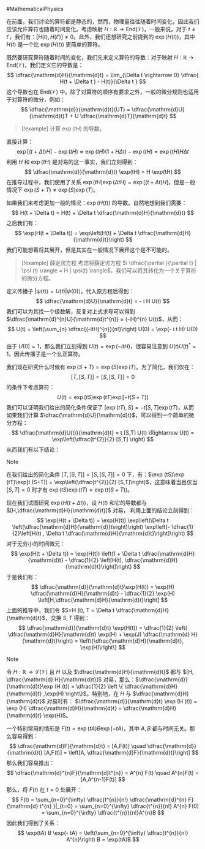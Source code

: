 #MathematicalPhysics 

在前面，我们讨论的算符都是静态的，然而，物理量往往随着时间变化，因此我们应该允许算符也随着时间变化。考虑映射 $H: \mathbb{R} \rightarrow  \text{End}(\mathcal{V})$，一般来说，对于 $t \not = t'$，我们有：$[H (t) , H (t')] \not = 0$。此外，我们还想研究之前提到的 $\exp(H(t))$，其中 $H(t)$ 是一个比 $\exp(H(t))$ 更简单的算符。

既然要研究算符随着时间的变化，我们先来定义算符的导数：对于映射 $H: \mathbb{R} \rightarrow \text{End}(\mathcal{V})$，我们定义它的导数是：
$$
\dfrac{\mathrm{d}H}{\mathrm{d}t} = \lim_{\Delta t \rightarrow 0} \dfrac{ H(t + \Delta t ) - H(t)}{\Delta t }
$$
这个导数也在 $\text{End}(\mathcal{V})$ 中。除了对算符的顺序有要求之外，一般的微分规则也适用于对算符的微分，例如：
$$
\dfrac{\mathrm{d}}{\mathrm{d}t}(UT) = \dfrac{\mathrm{d}U}{\mathrm{d}t}T + U \dfrac{\mathrm{d}T}{\mathrm{d}t}
$$

>[!example]
>计算 $\exp(tH)$ 的导数。

直接计算：
$$
\exp[(t + \Delta t )H] - \exp(tH)  \approx \exp(tH)(1 + H \Delta t) - \exp(t H)  = \exp(t H) H \Delta t
$$
利用 $H$ 和 $\exp(tH)$ 是对易的这一事实，我们立刻得到：
$$
\dfrac{\mathrm{d}}{\mathrm{d}t} \exp(tH) = H \exp(tH)
$$
在推导过程中，我们使用了关系 $\exp (tH) \exp (\Delta tH) = \exp[(t + \Delta t ) H]$，但是一般情况下 $\exp (S+T) \not = \exp (S) \exp(T)$。

如果我们来考虑更加一般的情况：$\exp(H(t))$ 的导数。自然地想到我们需要：
$$
H(t + \Delta t) = H(t) + \Delta t  \dfrac{\mathrm{d}H}{\mathrm{d}t}
$$
之后我们有：
$$
\exp(H(t + \Delta t)) = \exp\left(H(t) + \Delta t  \dfrac{\mathrm{d}H}{\mathrm{d}t}\right)
$$
我们可能想着将其展开，但是其实在一般情况下展开这个是不可能的。

>[!example] 薛定谔方程
>考虑将薛定谔方程 $i \dfrac{\partial }{\partial t} | \psi (t) \rangle = H | \psi(t) \rangle$，我们可以将其转化为一个关于算符的微分方程。

定义传播子 $| \psi (t) \rangle = U (t) | \psi(0) \rangle$，代入原方程后得到：
$$
\dfrac{\mathrm{d}U}{\mathrm{d}t}  = - i H U(t)
$$
我们可以为其找一个级数解，反复对上式求导可以得到 $\dfrac{\mathrm{d}^{n}U}{\mathrm{d}t^{n}} = (-iH)^{n} U(t)$，从而：
$$
U(t) = \left(\sum_{n} \dfrac{(-itH)^{n}}{n!}\right) U(0) = \exp(- i t H) U(0)
$$
由于 $U(0)=1$，那么我们立刻得到 $U (t) = \exp(- i t H)$，很容易注意到 $U (t) U (t)^{\dagger} = 1$，因此传播子是一个幺正算符。

我们现在研究什么时候有 $\exp (S+T) = \exp (S) \exp(T)$。为了简化，我们仅在：
$$
[T,[S,T]] = [S,[S,T]] = 0
$$
的条件下考虑算符：
$$
U(t) = \exp(tS) \exp(tT) \exp[-t(S+T)]
$$
我们可以证明我们给出的简化条件保证了 $[\exp (tT), S] = - t [S, T] \exp(tT)$，从而如果我们计算 $\dfrac{\mathrm{d}U}{\mathrm{d}t}$，可以得到一个简单的微分方程：
$$
\dfrac{\mathrm{d}U(t)}{\mathrm{d}t} = t [S,T] U(t) \Rightarrow  U(t) = \exp\left(\dfrac{t^{2}}{2} [S,T] \right)
$$
从而我们有以下结论：
>[!note]
>在我们给出的简化条件 $[T,[S, T]] = [S,[S, T]] = 0$ 下，有：$\exp (tS)\exp (tT)\exp[t (S+T)] = \exp\left(\dfrac{t^{2}}{2} [S,T]\right)$，这意味着当且仅当 $[S,T]=0$ 时才有 $\exp (tS)\exp (tT) = \exp(t(S+T))$。

现在我们试图研究 $\exp(H(t + \Delta t))$，设 $H(t)$ 和它的导数都与 $[H,\dfrac{\mathrm{d}H}{\mathrm{d}t}]$ 对易， 利用上面的结论立刻得到：
$$
\exp(H(t + \Delta t)) = \exp(H(t)) \exp\left(\Delta t \left(\dfrac{\mathrm{d}H}{\mathrm{d}}t\right)\right) \exp\left(- \dfrac{1}{2}\left[H(t) , \Delta t  \dfrac{\mathrm{d}H}{\mathrm{d}t}\right]\right)
$$
对于无穷小的时间微元：
$$
\exp(H(t + \Delta t)) = \exp(H(t)) \left(1 + \Delta t  \dfrac{\mathrm{d}H}{\mathrm{d}t} - \dfrac{1}{2} \left[H(t), \dfrac{\mathrm{d}H}{\mathrm{d}t}\right]\right)
$$
于是我们有：
$$
\dfrac{\mathrm{d}}{\mathrm{d}t}\exp(H(t)) = \exp(H) \dfrac{\mathrm{d}H}{\mathrm{d}t} - \dfrac{1}{2} \exp(H) \left[H,\dfrac{\mathrm{d}H}{\mathrm{d}t}\right]
$$
上面的推导中，我们令 $S=H (t), T = \Delta t \dfrac{\mathrm{d}H}{\mathrm{d}t}$，交换 $S,T$ 得到：
$$
\dfrac{\mathrm{d}}{\mathrm{d}t} \exp(H(t)) = \dfrac{1}{2} \left( \dfrac{\mathrm{d}H}{\mathrm{d}t} \exp(H) + \exp(J) \dfrac{\mathrm{d} H}{\mathrm{d}t}\right) = \left\{\dfrac{\mathrm{d}H}{\mathrm{d}t}, \exp(H)\right\}
$$
>[!note]
>令 $H : \mathbb{R} \rightarrow \mathcal{L}(\mathcal{V})$ 且 $H$ 以及 $\dfrac{\mathrm{d}H}{\mathrm{d}t}$ 都与 $[H, \dfrac{\mathrm{d} H}{\mathrm{d}t}]$ 对易，那么：$\dfrac{\mathrm{d}}{\mathrm{d}t}\exp (H (t))   = \dfrac{1}{2} \left \{ \dfrac{\mathrm{d}H}{\mathrm{d}t} ,\exp(H) \right\}$。特别地，在 $H$ 与 $\dfrac{\mathrm{d}H}{\mathrm{d}t}$ 对易时有：
> $\dfrac{\mathrm{d}}{\mathrm{d}t} \exp (H (t)) = \exp (H) \dfrac{\mathrm{d}H}{\mathrm{d}t} = \dfrac{\mathrm{d}H}{\mathrm{d}t} \exp(H)$。

一个特别常用的情形是 $F (t) = \exp (tA ) B \exp(-t A)$，其中 $A,B$ 都与时间无关。那么容易得到：
$$
\dfrac{\mathrm{d}F}{\mathrm{d}t} = [A,F(t)] \quad \dfrac{\mathrm{d}}{\mathrm{d}t} [A,F(t)] = \left[A, \dfrac{\mathrm{d}F}{\mathrm{d}t}\right]
$$
那么我们容易推出：
$$
\dfrac{\mathrm{d}^{n}F}{\mathrm{d}t^{n}} = A^{n}  F(t) \quad  A^{n}F(t) = [A,A^{n-1}F(t)]
$$
那么，将 $F(t)$ 在 $t=0$ 处展开：
$$
F(t)  = \sum_{n=0}^{\infty} \dfrac{t^{n}}{n!} \dfrac{\mathrm{d}^{n} F}{\mathrm{d} t^{n} }|_{t=0} = \sum_{n=0}^{\infty}  \dfrac{t^{n}}{n!} A^{n} F(0) = \sum_{n=0}^{\infty}  \dfrac{t^{n}}{n!}A^{n}B
$$
因此我们得到了关系：
$$
\exp(tA) B \exp(- tA) = \left(\sum_{n=0}^{\infty} \dfrac{t^{n}}{n!} A^{n}\right)  B = \exp(tA)B
$$
